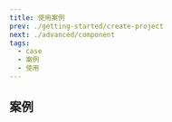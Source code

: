 ```yaml
---
title: 使用案例
prev: ./getting-started/create-project
next: ./advanced/component
tags:
  - case
  - 案例
  - 使用
---
```


## 案例

<div class="fly-fish-case">
  <img src="/images/flyfish/case/1.jpg" alt="" onclick="window.open('/images/flyfish/case/1.jpg')">
  <img src="/images/flyfish/case/2.jpg" alt="" onclick="window.open('/images/flyfish/case/2.jpg')">
</div>
<div class="fly-fish-case">
  <img src="/images/flyfish/case/3.jpg" alt="" onclick="window.open('/images/flyfish/case/3.jpg')">
  <img src="/images/flyfish/case/4.jpg" alt="" onclick="window.open('/images/flyfish/case/4.jpg')">
</div>
<div class="fly-fish-case">
  <img src="/images/flyfish/case/5.jpg" alt="" onclick="window.open('/images/flyfish/case/5.jpg')">
  <img src="/images/flyfish/case/6.jpg" alt="" onclick="window.open('/images/flyfish/case/6.jpg')">
</div>
<div class="fly-fish-case">
  <img src="/images/flyfish/case/7.jpg" alt="" onclick="window.open('/images/flyfish/case/7.jpg')">
  <img src="/images/flyfish/case/8.jpg" alt="" onclick="window.open('/images/flyfish/case/8.jpg')">
</div>
<div class="fly-fish-case">
  <img src="/images/flyfish/case/9.jpg" alt="" onclick="window.open('/images/flyfish/case/9.jpg')">
  <img src="/images/flyfish/case/10.jpg" alt="" onclick="window.open('/images/flyfish/case/10.jpg')">
</div>
<div class="fly-fish-case">
  <img src="/images/flyfish/case/11.jpg" alt="" onclick="window.open('/images/flyfish/case/11.jpg')">
  <img src="/images/flyfish/case/12.jpg" alt="" onclick="window.open('/images/flyfish/case/12.jpg')">
</div>
